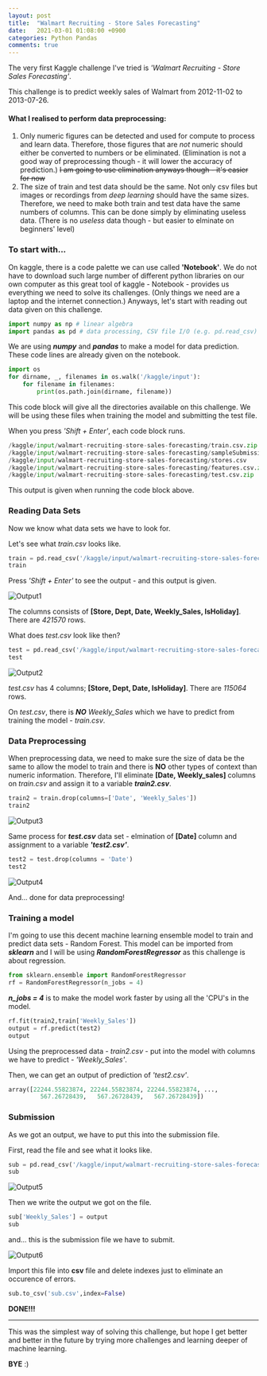 ```yaml
---
layout: post
title:  "Walmart Recruiting - Store Sales Forecasting"
date:   2021-03-01 01:08:00 +0900
categories: Python Pandas
comments: true
---
```


The very first Kaggle challenge I've tried is *'Walmart Recruiting - Store Sales Forecasting'*.

This challenge is to predict weekly sales of Walmart from 2012-11-02 to 2013-07-26.

#### What I realised to perform **data preprocessing**:
1. Only numeric figures can be detected and used for compute to process and learn data. Therefore, those figures that are *not* numeric should either be converted to numbers or be eliminated. (Elimination is not a good way of preprocessing though - it will lower the accuracy of prediction.) ~~I am going to use elimination anyways though - it's easier for now~~ 
2. The size of train and test data should be the same. Not only csv files but images or recordings from *deep learning* should have the same sizes. Therefore, we need to make both train and test data have the same numbers of columns. This can be done simply by eliminating useless data. (There is no *useless* data though - but easier to elminate on beginners' level)

### To start with...
On kaggle, there is a code palette we can use called **'Notebook'**. We do not have to download such large number of different python libraries on our own computer as this great tool of kaggle - Notebook - provides us everything we need to solve its challenges. (Only things we need are a laptop and the internet connection.) Anyways, let's start with reading out data given on this challenge.

```python
import numpy as np # linear algebra
import pandas as pd # data processing, CSV file I/O (e.g. pd.read_csv)

```

We are using ***numpy*** and ***pandas*** to make a model for data prediction. These code lines are already given on the notebook.

```python
import os
for dirname, _, filenames in os.walk('/kaggle/input'):
    for filename in filenames:
        print(os.path.join(dirname, filename))
```

This code block will give all the directories available on this challenge. We will be using these files when training the model and submitting the test file.

When you press *'Shift + Enter'*, each code block runs.

```python
/kaggle/input/walmart-recruiting-store-sales-forecasting/train.csv.zip
/kaggle/input/walmart-recruiting-store-sales-forecasting/sampleSubmission.csv.zip
/kaggle/input/walmart-recruiting-store-sales-forecasting/stores.csv
/kaggle/input/walmart-recruiting-store-sales-forecasting/features.csv.zip
/kaggle/input/walmart-recruiting-store-sales-forecasting/test.csv.zip
```

This output is given when running the code block above.

### Reading Data Sets
Now we know what data sets we have to look for.

Let's see what *train.csv* looks like.

```python
train = pd.read_csv('/kaggle/input/walmart-recruiting-store-sales-forecasting/train.csv.zip')
train
```

Press *'Shift + Enter'* to see the output - and this output is given.

![Output1](/assets/2021-03-01/W1.png)

The columns consists of **[Store, Dept, Date, Weekly_Sales, IsHoliday]**. There are *421570* rows.

What does *test.csv* look like then?

```python
test = pd.read_csv('/kaggle/input/walmart-recruiting-store-sales-forecasting/test.csv.zip')
test
```

![Output2](/assets/2021-03-01/W2.png)

*test.csv* has 4 columns; **[Store, Dept, Date, IsHoliday]**. There are *115064* rows.

On *test.csv*, there is ***NO*** *Weekly_Sales* which we have to predict from training the model - *train.csv*.

### Data Preprocessing
When preprocessing data, we need to make sure the size of data be the same to allow the model to train and there is **NO** other types of context than numeric information. Therefore, I'll eliminate **[Date, Weekly_sales]** columns on *train.csv* and assign it to a variable ***train2.csv***.

```python
train2 = train.drop(columns=['Date', 'Weekly_Sales'])
train2
```

![Output3](../assets/2021-03-01/W3.png)

Same process for ***test.csv*** data set - elmination of **[Date]** column and assignment to a variable ***'test2.csv'***.

```python
test2 = test.drop(columns = 'Date')
test2
```

![Output4](../assets/2021-03-01/W4.png)

And... done for data preprocessing!

### Training a model
I'm going to use this decent machine learning ensemble model to train and predict data sets - Random Forest. This model can be imported from ***sklearn*** and I will be using ***RandomForestRegressor*** as this challenge is about regression.

```python
from sklearn.ensemble import RandomForestRegressor 
rf = RandomForestRegressor(n_jobs = 4)
```

***n_jobs = 4*** is to make the model work faster by using all the 'CPU's in the model.

```python
rf.fit(train2,train['Weekly_Sales'])
output = rf.predict(test2)
output
```

Using the preprocessed data - *train2.csv* - put into the model with columns we have to predict - *'Weekly_Sales'*.

Then, we can get an output of prediction of *'test2.csv'*.

```python
array([22244.55823874, 22244.55823874, 22244.55823874, ...,
         567.26728439,   567.26728439,   567.26728439])
```

### Submission
As we got an output, we have to put this into the submission file.

First, read the file and see what it looks like.

```python
sub = pd.read_csv('/kaggle/input/walmart-recruiting-store-sales-forecasting/sampleSubmission.csv.zip')
sub
```

![Output5](/assets/2021-03-01/W5.png)

Then we write the output we got on the file.

```python
sub['Weekly_Sales'] = output
sub
```

and... this is the submission file we have to submit.

![Output6](../assets/2021-03-01/W6.png)

Import this file into **csv** file and delete indexes just to eliminate an occurence of errors.

```python
sub.to_csv('sub.csv',index=False)
```

**DONE!!!**

----
This was the simplest way of solving this challenge, but hope I get better and better in the future by trying more challenges and learning deeper of machine learning. 

**BYE** :)

